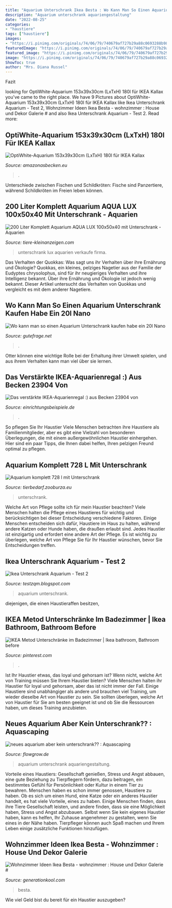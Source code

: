 ```yaml
---
title: "Aquarium Unterschrank Ikea Besta : Wo Kann Man So Einen Aquarium Unterschrank Kaufen Habe Ein 20l Nano"
description: "Aquarium unterschrank aquariengestaltung"
date: "2022-08-25"
categories:
- "haustiere"
tags: ["haustiere"]
images:
- "https://i.pinimg.com/originals/74/06/79/740679af727b29a88c0693288b984600.jpg"
featuredImage: "https://i.pinimg.com/originals/74/06/79/740679af727b29a88c0693288b984600.jpg"
featured_image: "https://i.pinimg.com/originals/74/06/79/740679af727b29a88c0693288b984600.jpg"
image: "https://i.pinimg.com/originals/74/06/79/740679af727b29a88c0693288b984600.jpg"
ShowToc: true
author: "Mrs. Diana Russel"
---
```



Fazit

	

		
looking for OptiWhite-Aquarium 153x39x30cm (LxTxH) 180l für IKEA Kallax you've came to the right place. We have 9 Pictures about OptiWhite-Aquarium 153x39x30cm (LxTxH) 180l für IKEA Kallax like Ikea Unterschrank Aquarium - Test 2, Wohnzimmer Ideen Ikea Besta - wohnzimmer : House und Dekor Galerie # and also Ikea Unterschrank Aquarium - Test 2. Read more:
		
    
## OptiWhite-Aquarium 153x39x30cm (LxTxH) 180l Für IKEA Kallax

<img loading=lazy src="https://amazonasbecken.eu/wp-content/uploads/2020/07/20200611_091108-scaled.jpg" onerror="this.onerror=null;this.src='https://tse2.mm.bing.net/th?id=OIP.8Sp0Y62JOe_DOL8A_DUstAHaEK&amp;pid=15.1';" alt="OptiWhite-Aquarium 153x39x30cm (LxTxH) 180l für IKEA Kallax">

_Source: amazonasbecken.eu_

>. 

	

Unterschiede zwischen Fischen und Schildkröten: Fische sind Panzertiere, während Schildkröten im Freien leben können.

    
## 200 Liter Komplett Aquarium AQUA LUX 100x50x40 Mit Unterschrank - Aquarien

<img loading=lazy src="https://tiere-kleinanzeigen.com/export/be1b9798ff9daf3082206dc56bd7d.jpg" onerror="this.onerror=null;this.src='https://tse4.mm.bing.net/th?id=OIP.tgviaOEcoTV0Hq8SXIUXfAHaJ4&amp;pid=15.1';" alt="200 Liter Komplett Aquarium AQUA LUX 100x50x40 mit Unterschrank - Aquarien">

_Source: tiere-kleinanzeigen.com_

>unterschrank lux aquarien verkaufe firma. 

	

Das Verhalten der Quokkas: Was sagt uns ihr Verhalten über ihre Ernährung und Ökologie?
Quokkas, ein kleines, pelziges Nagetier aus der Familie der Eudyptes chrysolophus, sind für ihr neugieriges Verhalten und ihre Intelligenz bekannt. Über ihre Ernährung und Ökologie ist jedoch wenig bekannt. Dieser Artikel untersucht das Verhalten von Quokkas und vergleicht es mit dem anderer Nagetiere.

    
## Wo Kann Man So Einen Aquarium Unterschrank Kaufen Habe Ein 20l Nano

<img loading=lazy src="https://images.gutefrage.net/media/fragen/bilder/wo-kann-man-so-einen-aquarium-unterschrank-kaufenhabe-ein-20l-nano-cube-zuchtbecken/0_original.jpg?v=1475156870000" onerror="this.onerror=null;this.src='https://tse4.mm.bing.net/th?id=OIP.VI_UEDkFZ1Z8Gj9AL5dQEwAAAA&amp;pid=15.1';" alt="Wo kann man so einen Aquarium Unterschrank kaufen habe ein 20l Nano">

_Source: gutefrage.net_

>. 

	

Otter können eine wichtige Rolle bei der Erhaltung ihrer Umwelt spielen, und aus ihrem Verhalten kann man viel über sie lernen.

    
## Das Verstärkte IKEA-Aquarienregal :) Aus Becken 23904 Von

<img loading=lazy src="https://www.einrichtungsbeispiele.de/images_23904/h1080_w1920/das-verstaerkte-ikea-aquarienregal--__434abdb70d5c43ddb8eef252fc0ece6e.jpg" onerror="this.onerror=null;this.src='https://tse4.mm.bing.net/th?id=OIP.1nAAV83KNvmnQxEEWu461QHaE8&amp;pid=15.1';" alt="Das verstärkte IKEA-Aquarienregal :) aus Becken 23904 von">

_Source: einrichtungsbeispiele.de_

>. 

	

So pflegen Sie Ihr Haustier
Viele Menschen betrachten ihre Haustiere als Familienmitglieder, aber es gibt eine Vielzahl von besonderen Überlegungen, die mit einem außergewöhnlichen Haustier einhergehen. Hier sind ein paar Tipps, die Ihnen dabei helfen, Ihren pelzigen Freund optimal zu pflegen.

    
## Aquarium Komplett 728 L Mit Unterschrank

<img loading=lazy src="http://www.zooburza.eu/data/inzeraty/1486357676aquarium2.jpg" onerror="this.onerror=null;this.src='https://tse2.mm.bing.net/th?id=OIP.y-H-o2p9RnasIvoR_qVwJAHaGj&amp;pid=15.1';" alt="Aquarium komplett 728 l mit Unterschrank">

_Source: tierbedarf.zooburza.eu_

>unterschrank. 

	

Welche Art von Pflege sollte ich für mein Haustier beachten?
Viele Menschen halten die Pflege eines Haustieres für wichtig und berücksichtigen bei dieser Entscheidung verschiedene Faktoren. Einige Menschen entscheiden sich dafür, Haustiere im Haus zu halten, während andere Katzen oder Hunde haben, die draußen erlaubt sind. Jedes Haustier ist einzigartig und erfordert eine andere Art der Pflege. Es ist wichtig zu überlegen, welche Art von Pflege Sie für Ihr Haustier wünschen, bevor Sie Entscheidungen treffen.

    
## Ikea Unterschrank Aquarium - Test 2

<img loading=lazy src="https://i.pinimg.com/originals/74/06/79/740679af727b29a88c0693288b984600.jpg" onerror="this.onerror=null;this.src='https://tse1.mm.bing.net/th?id=OIP.ZALxte4Z6nfiiiJn4heMBgHaJn&amp;pid=15.1';" alt="Ikea Unterschrank Aquarium - Test 2">

_Source: testzqm.blogspot.com_

>aquarium unterschrank. 

	

diejenigen, die einen Haustieraffen besitzen,

    
## IKEA Metod Unterschränke Im Badezimmer | Ikea Bathroom, Bathroom Before

<img loading=lazy src="https://i.pinimg.com/originals/2b/a7/19/2ba7196c685fdcb233df55b53a3ac6bf.jpg" onerror="this.onerror=null;this.src='https://tse4.mm.bing.net/th?id=OIP.Dj2SrS1N3yuJIGweOAK3UgHaKy&amp;pid=15.1';" alt="IKEA Metod Unterschränke im Badezimmer | Ikea bathroom, Bathroom before">

_Source: pinterest.com_

>. 

	

Ist Ihr Haustier etwas, das loyal und gehorsam ist? Wenn nicht, welche Art von Training müssen Sie Ihrem Haustier bieten?
Viele Menschen halten ihr Haustier für loyal und gehorsam, aber das ist nicht immer der Fall. Einige Haustiere sind unabhängiger als andere und brauchen viel Training, um wieder dieselbe Art von Haustier zu sein. Sie sollten überlegen, welche Art von Haustier für Sie am besten geeignet ist und ob Sie die Ressourcen haben, um dieses Training anzubieten.

    
## Neues Aquarium Aber Kein Unterschrank?? : Aquascaping

<img loading=lazy src="http://www.bilder-hochladen.net/files/xsp-5.jpg" onerror="this.onerror=null;this.src='https://tse4.mm.bing.net/th?id=OIP.o1AWeBBJsAPBxmsZO1ijfQHaJx&amp;pid=15.1';" alt="neues aquarium aber kein unterschrank?? : Aquascaping">

_Source: flowgrow.de_

>aquarium unterschrank aquariengestaltung. 

	

Vorteile eines Haustiers: Gesellschaft genießen, Stress und Angst abbauen, eine gute Beziehung zu Tierpflegern fördern, dazu beitragen, ein bestimmtes Gefühl für Persönlichkeit oder Kultur in einem Tier zu bewahren.
Menschen haben es schon immer genossen, Haustiere zu haben. Ob es sich um einen Hund, eine Katze oder ein anderes Haustier handelt, es hat viele Vorteile, eines zu haben. Einige Menschen finden, dass ihre Tiere Gesellschaft leisten, und andere finden, dass sie eine Möglichkeit haben, Stress und Angst abzubauen. Selbst wenn Sie kein eigenes Haustier haben, kann es helfen, Ihr Zuhause angenehmer zu gestalten, wenn Sie eines in der Nähe haben. Tierpfleger können auch Spaß machen und Ihrem Leben einige zusätzliche Funktionen hinzufügen.

    
## Wohnzimmer Ideen Ikea Besta - Wohnzimmer : House Und Dekor Galerie #

<img loading=lazy src="https://www.generationkool.com/wp-content/uploads/2020/01/wohnzimmer-ideen-ikea-besta.jpg" onerror="this.onerror=null;this.src='https://tse2.mm.bing.net/th?id=OIP.NwdY9YoYR7kuWC0kJkf6DgHaFl&amp;pid=15.1';" alt="Wohnzimmer Ideen Ikea Besta - wohnzimmer : House und Dekor Galerie #">

_Source: generationkool.com_

>besta. 

	

Wie viel Geld bist du bereit für ein Haustier auszugeben?

